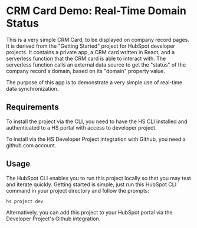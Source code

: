 # CRM Card Demo: Real-Time Domain Status

This is a very simple CRM Card, to be displayed on company record pages. It is derived from the "Getting Started" project for HubSpot developer projects. It contains a private app, a CRM card written in React, and a serverless function that the CRM card is able to interact with. The serverless function calls an external data source to get the "status" of the company record's domain, based on its "domain" property value.

The purpose of this app is to demonstrate a very simple use of real-time data synchronization.

## Requirements

To install the project via the CLI, you need to have the HS CLI installed and authenticated to a HS portal with access to developer project.

To install via the HS Developer Project integration with Github, you need a github.com account.

## Usage

The HubSpot CLI enables you to run this project locally so that you may test and iterate quickly. Getting started is simple, just run this HubSpot CLI command in your project directory and follow the prompts:

`hs project dev`

Alternatively, you can add this project to your HubSpot portal via the Developer Project's Github integration.
